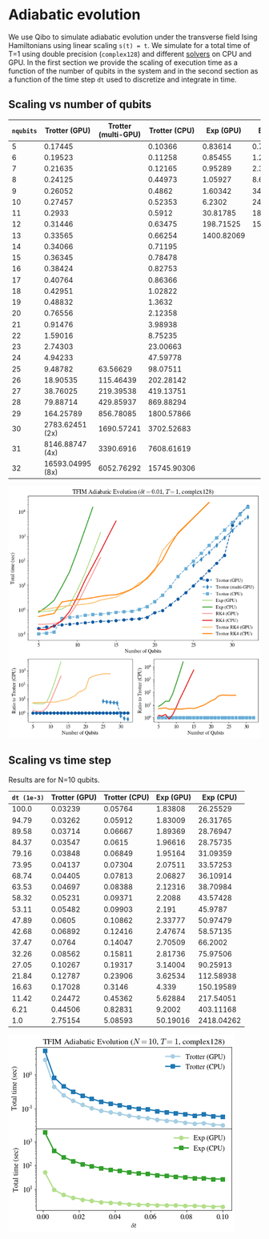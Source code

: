 # Adiabatic evolution

We use Qibo to simulate adiabatic evolution under the transverse field Ising
Hamiltonians using linear scaling `s(t) = t`. We simulate for a total time
of T=1 using double precision (`complex128`) and different
[solvers](https://qibo.readthedocs.io/en/latest/qibo.html#solvers)
on CPU and GPU. In the first section we provide the scaling of execution time
as a function of the number of qubits in the system and in the second section
as a function of the time step `dt` used to discretize and integrate in time.

## Scaling vs number of qubits

`nqubits` | Trotter (GPU) | Trotter (multi-GPU) | Trotter (CPU) | Exp (GPU) | Exp (CPU) | RK4 (GPU) | RK4 (CPU) | Trotter RK4 (GPU) | Trotter RK4 (CPU)
-- | -- | -- | -- | -- | -- | -- | -- | -- | --
5 | 0.17445 |         | 0.10366 | 0.83614 | 0.78556 | 0.25242 | 0.156 | 0.89121 | 0.5226
6 | 0.19523 |         | 0.11258 | 0.85455 | 1.28687 | 0.25621 | 0.1549 | 1.03522 | 0.61248
7 | 0.21635 |         | 0.12165 | 0.95289 | 2.39186 | 0.2697 | 0.21857 | 1.18833 | 0.70617
8 | 0.24125 |         | 0.44973 | 1.05927 | 8.69052 | 0.33928 | 0.35587 | 1.34537 | 2.05456
9 | 0.26052 |         | 0.4862 | 1.60342 | 34.69458 | 0.59477 | 0.83639 | 1.47065 | 2.32306
10 | 0.27457 |         | 0.52353 | 6.2302 | 240.25221 | 1.71798 | 3.23398 | 1.55437 | 2.57444
11 | 0.2933 |         | 0.5912 | 30.81785 | 1885.62326 | 7.22978 | 15.72184 | 1.69087 | 2.74806
12 | 0.31446 |         | 0.63475 | 198.71525 | 15068.34078 | 31.00997 | 61.33608 | 1.89166 | 3.07578
13 | 0.33565 |         | 0.66254 | 1400.82069 |         | 134.25498 | 242.00017 | 2.46156 | 3.5229
14 | 0.34066 |         | 0.71195 |         |         |         | 1018.38455 | 2.80647 | 3.9003
15 | 0.36345 |         | 0.78478 |         |         |         | 4151.16189 | 3.25374 | 4.07862
16 | 0.38424 |         | 0.82753 |         |         |         |         | 4.72084 | 5.06896
17 | 0.40764 |         | 0.86366 |         |         |         |         | 6.61444 | 6.82558
18 | 0.42951 |         | 1.02822 |         |         |         |         | 12.43154 | 10.31241
19 | 0.48832 |         | 1.3632 |         |         |         |         | 17.55895 | 19.5482
20 | 0.76556 |         | 2.12358 |         |         |         |         | 38.71244 | 45.04425
21 | 0.91476 |         | 3.98938 |         |         |         |         | 253.88249 | 107.72325
22 | 1.59016 |         | 8.75235 |         |         |         |         | 604.18377 | 428.68612
23 | 2.74303 |         | 23.00663 |         |         |         |         | 1243.40607 | 1352.20024
24 | 4.94233 |         | 47.59778 |         |         |         |         | 2577.88493 | 2769.86169
25 | 9.48782 | 63.56629 | 98.07511 |         |         |         |         | 5402.67001 | 5607.38338
26 | 18.90535 | 115.46439 | 202.28142 |         |         |         |         | 11297.93766 | 11523.4246
27 | 38.76025 | 219.39538 | 419.13751 |         |         |         |         | 22595.86618 | 23790.17723
28 | 79.88714 | 429.85937 | 869.88294 |         |         |         |         |         |        
29 | 164.25789 | 856.78085 | 1800.57866 |         |         |         |         |         |        
30 | 2783.62451 (2x) | 1690.57241 | 3702.52683 |         |         |         |         |         |        
31 | 8146.88747 (4x) | 3390.6916 | 7608.61619 |         |         |         |         |         |        
32 | 16593.04995 (8x) | 6052.76292 | 15745.90306 |         |         |         |         |         |       

![adiabatic-nqubits](../images/adiabatic_evolution.png)

## Scaling vs time step

Results are for N=10 qubits.

`dt (1e-3)` | Trotter (GPU) | Trotter (CPU) | Exp (GPU) | Exp (CPU)
-- | -- | -- | -- | --
100.0 | 0.03239 | 0.05764 | 1.83808 | 26.25529
94.79 | 0.03262 | 0.05912 | 1.83009 | 26.31765
89.58 | 0.03714 | 0.06667 | 1.89369 | 28.76947
84.37 | 0.03547 | 0.0615 | 1.96616 | 28.75735
79.16 | 0.03848 | 0.06849 | 1.95164 | 31.09359
73.95 | 0.04137 | 0.07304 | 2.07511 | 33.57253
68.74 | 0.04405 | 0.07813 | 2.06827 | 36.10914
63.53 | 0.04697 | 0.08388 | 2.12316 | 38.70984
58.32 | 0.05231 | 0.09371 | 2.2088 | 43.57428
53.11 | 0.05482 | 0.09903 | 2.191 | 45.9787
47.89 | 0.0605 | 0.10862 | 2.33777 | 50.97479
42.68 | 0.06892 | 0.12416 | 2.47674 | 58.57135
37.47 | 0.0764 | 0.14047 | 2.70509 | 66.2002
32.26 | 0.08562 | 0.15811 | 2.81736 | 75.97506
27.05 | 0.10267 | 0.19317 | 3.14004 | 90.25913
21.84 | 0.12787 | 0.23906 | 3.62534 | 112.58938
16.63 | 0.17028 | 0.3146 | 4.339 | 150.19589
11.42 | 0.24472 | 0.45362 | 5.62884 | 217.54051
6.21 | 0.44506 | 0.82831 | 9.2002 | 403.11168
1.0 | 2.75154 | 5.08593 | 50.19016 | 2418.04262

![adiabatic-dt](../images/adiabatic_evolution_dt.png)
